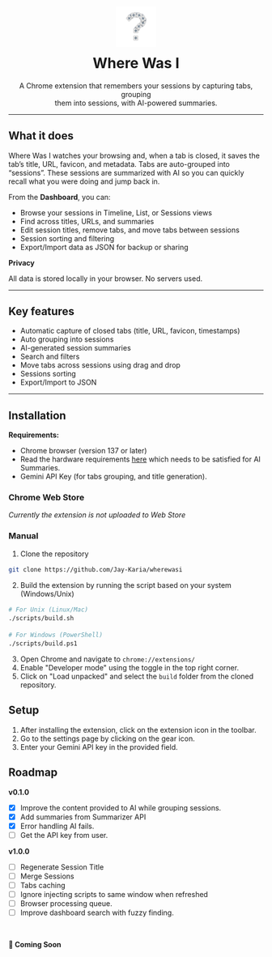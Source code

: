 <div align="center" style="margin-top: 30px">
    <img src="./assets/logo.png" alt="Logo" width="80" />
    <h1 style="margin-top: 12px;">Where Was I</h1>
    <p>
        A Chrome extension that remembers your sessions by capturing tabs, grouping<br/> them into sessions, with AI-powered summaries.
    </p>
</div>

---

<!-- Short Demo Video -->

## What it does

Where Was I watches your browsing and, when a tab is closed, it saves the tab’s title, URL, favicon, and metadata. Tabs are auto-grouped into “sessions”. These sessions are summarized with AI so you can quickly recall what you were doing and jump back in.

From the **Dashboard**, you can:

- Browse your sessions in Timeline, List, or Sessions views
- Find across titles, URLs, and summaries
- Edit session titles, remove tabs, and move tabs between sessions
- Session sorting and filtering
- Export/Import data as JSON for backup or sharing

**Privacy**

All data is stored locally in your browser. No servers used.

---

## Key features

- Automatic capture of closed tabs (title, URL, favicon, timestamps)
- Auto grouping into sessions
- AI-generated session summaries
- Search and filters
- Move tabs across sessions using drag and drop
- Sessions sorting
- Export/Import to JSON

---

## Installation

**Requirements:**

- Chrome browser (version 137 or later)
- Read the hardware requirements [here](https://developer.chrome.com/docs/ai/get-started#hardware) which needs to be satisfied for AI Summaries.
- Gemini API Key (for tabs grouping, and title generation).

### Chrome Web Store

*Currently the extension is not uploaded to Web Store*

### Manual

1. Clone the repository
```sh
git clone https://github.com/Jay-Karia/wherewasi
```

2. Build the extension by running the script based on your system (Windows/Unix)
```sh
# For Unix (Linux/Mac)
./scripts/build.sh

# For Windows (PowerShell)
./scripts/build.ps1
```

3. Open Chrome and navigate to `chrome://extensions/`
4. Enable "Developer mode" using the toggle in the top right corner.
5. Click on "Load unpacked" and select the `build` folder from the cloned repository.

## Setup

1. After installing the extension, click on the extension icon in the toolbar.
2. Go to the settings page by clicking on the gear icon.
3. Enter your Gemini API key in the provided field.

## Roadmap

**v0.1.0**

- [x] Improve the content provided to AI while grouping sessions.
- [x] Add summaries from Summarizer API
- [x] Error handling AI fails.
- [ ] Get the API key from user.

**v1.0.0**
- [ ] Regenerate Session Title
- [ ] Merge Sessions
- [ ] Tabs caching
- [ ] Ignore injecting scripts to same window when refreshed
- [ ] Browser processing queue.
- [ ] Improve dashboard search with fuzzy finding.

<br>

**🚀 Coming Soon**
